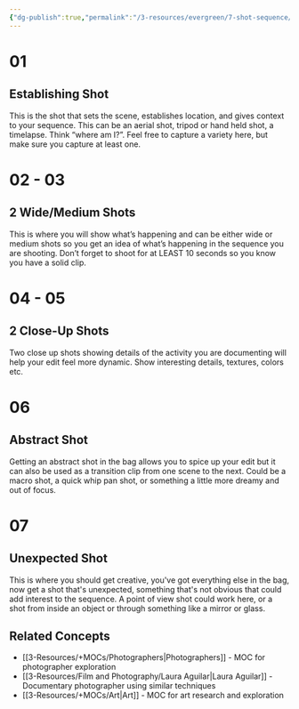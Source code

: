 ```yaml
---
{"dg-publish":true,"permalink":"/3-resources/evergreen/7-shot-sequence/","tags":["🎬_Film","🌲_Evergreen","☢️_Atomic"],"updated":"2025-10-19T09:11:46.399-07:00"}
---
```



# 01

## Establishing Shot

This is the shot that sets the scene, establishes location, and gives context to your sequence. This can be an aerial shot, tripod or hand held shot, a timelapse. Think “where am I?”. Feel free to capture a variety here, but make sure you capture at least one.

# 02 - 03

## 2 Wide/Medium Shots

This is where you will show what’s happening and can be either wide or medium shots so you get an idea of what’s happening in the sequence you are shooting. Don’t forget to shoot for at LEAST 10 seconds so you know you have a solid clip.

# 04 - 05

## 2 Close-Up Shots

Two close up shots showing details of the activity you are documenting will help your edit feel more dynamic. Show interesting details, textures, colors etc.

# 06

## Abstract Shot

Getting an abstract shot in the bag allows you to spice up your edit but it can also be used as a transition clip from one scene to the next. Could be a macro shot, a quick whip pan shot, or something a little more dreamy and out of focus.

# 07

## Unexpected Shot

This is where you should get creative, you've got everything else in the bag, now get a shot that's unexpected, something that's not obvious that could add interest to the sequence. A point of view shot could work here, or a shot from inside an object or through something like a mirror or glass.

## Related Concepts
- [[3-Resources/+MOCs/Photographers\|Photographers]] - MOC for photographer exploration
- [[3-Resources/Film and Photography/Laura Aguilar\|Laura Aguilar]] - Documentary photographer using similar techniques
- [[3-Resources/+MOCs/Art\|Art]] - MOC for art research and exploration